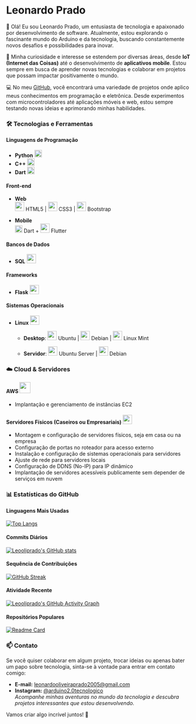 # Leonardo Prado

👋 Olá! Eu sou Leonardo Prado, um entusiasta de tecnologia e apaixonado por desenvolvimento de software. Atualmente, estou explorando o fascinante mundo do Arduino e da tecnologia, buscando constantemente novos desafios e possibilidades para inovar.

🧠 Minha curiosidade e interesse se estendem por diversas áreas, desde **IoT (Internet das Coisas)** até o desenvolvimento de **aplicativos mobile**. Estou sempre em busca de aprender novas tecnologias e colaborar em projetos que possam impactar positivamente o mundo.

💻 No meu [GitHub](https://github.com/Leooliprado), você encontrará uma variedade de projetos onde aplico meus conhecimentos em programação e eletrônica. Desde experimentos com microcontroladores até aplicações móveis e web, estou sempre testando novas ideias e aprimorando minhas habilidades.

### 🛠️ Tecnologias e Ferramentas

#### Linguagens de Programação
- **Python** <img src="https://upload.wikimedia.org/wikipedia/commons/c/c3/Python-logo-notext.svg" width="20"/>
- **C++** <img src="https://upload.wikimedia.org/wikipedia/commons/1/18/ISO_C%2B%2B_Logo.svg" width="20"/>
- **Dart** <img src="https://dart.dev/assets/shared/dart/icon/64.png" width="20"/>

#### Front-end
- **Web**  
  <img src="https://cdn.jsdelivr.net/gh/devicons/devicon/icons/html5/html5-original.svg" width="25"/> HTML5 | 
  <img src="https://cdn.jsdelivr.net/gh/devicons/devicon/icons/css3/css3-original.svg" width="25"/> CSS3 | 
  <img src="https://cdn.jsdelivr.net/gh/devicons/devicon/icons/bootstrap/bootstrap-original.svg" width="25"/> Bootstrap

- **Mobile**  
  <img src="https://dart.dev/assets/shared/dart/icon/64.png" width="20"/> Dart + 
  <img src="https://cdn.jsdelivr.net/gh/devicons/devicon/icons/flutter/flutter-original.svg" width="25"/> Flutter

#### Bancos de Dados
- **SQL** <img src="https://cdn.jsdelivr.net/gh/devicons/devicon/icons/mysql/mysql-original.svg" width="25"/>

#### Frameworks
- **Flask** <img src="https://cdn.jsdelivr.net/gh/devicons/devicon/icons/flask/flask-original.svg" width="25"/>

#### Sistemas Operacionais
- **Linux** <img src="https://cdn.jsdelivr.net/gh/devicons/devicon/icons/linux/linux-original.svg" width="25"/>
  - **Desktop**: 
    <img src="https://upload.wikimedia.org/wikipedia/commons/thumb/9/94/Ubuntu_logoib.svg/640px-Ubuntu_logoib.svg.png" width="25"/> Ubuntu |
    <img src="https://cdn.jsdelivr.net/gh/devicons/devicon/icons/debian/debian-original.svg" width="25"/> Debian |
    <img src="https://upload.wikimedia.org/wikipedia/commons/3/3f/Linux_Mint_logo_without_wordmark.svg" width="25"/> Linux Mint 

  - **Servidor**: 
    <img src="https://upload.wikimedia.org/wikipedia/commons/thumb/9/94/Ubuntu_logoib.svg/640px-Ubuntu_logoib.svg.png" width="25"/> Ubuntu Server |
    <img src="https://cdn.jsdelivr.net/gh/devicons/devicon/icons/debian/debian-original.svg" width="25"/> Debian

### ☁️ **Cloud & Servidores**  

#### **AWS** <img src="https://upload.wikimedia.org/wikipedia/commons/thumb/5/5c/AWS_Simple_Icons_AWS_Cloud.svg/640px-AWS_Simple_Icons_AWS_Cloud.svg.png" width="30"/>  
 - Implantação e gerenciamento de instâncias EC2  

#### **Servidores Físicos (Caseiros ou Empresariais)** <img src="https://upload.wikimedia.org/wikipedia/commons/thumb/5/53/Server-multiple.svg/640px-Server-multiple.svg.png" width="25"/>  
 - Montagem e configuração de servidores físicos, seja em casa ou na empresa  
 - Configuração de portas no roteador para acesso externo  
 - Instalação e configuração de sistemas operacionais para servidores  
 - Ajuste de rede para servidores locais  
 - Configuração de DDNS (No-IP) para IP dinâmico  
 - Implantação de servidores acessíveis publicamente sem depender de serviços em nuvem  


### 📊 Estatísticas do GitHub

#### Linguagens Mais Usadas
[![Top Langs](https://github-readme-stats.vercel.app/api/top-langs/?username=Leooliprado&layout=compact&hide=java,html&langs_count=10&theme=dark)](https://github.com/Leooliprado)

#### Commits Diários
[![Leooliprado's GitHub stats](https://github-readme-stats.vercel.app/api?username=Leooliprado&show_icons=true&theme=dark)](https://github.com/Leooliprado)

#### Sequência de Contribuições
[![GitHub Streak](https://streak-stats.demolab.com?user=Leooliprado&theme=dark&locale=pt_BR)](https://git.io/streak-stats)

#### Atividade Recente
[![Leooliprado's GitHub Activity Graph](https://github-readme-activity-graph.vercel.app/graph?username=Leooliprado&theme=github-dark)](https://github.com/Leooliprado)

#### Repositórios Populares
[![Readme Card](https://github-readme-stats.vercel.app/api/pin/?username=Leooliprado&repo=regador_wifi_esp32&theme=dark)](https://github.com/Leooliprado/regador_wifi_esp32)  

### 📫 Contato

Se você quiser colaborar em algum projeto, trocar ideias ou apenas bater um papo sobre tecnologia, sinta-se à vontade para entrar em contato comigo:

- **E-mail:** [leonardooliveiraprado2005@gmail.com](mailto:leonardooliveiraprado2005@gmail.com)
- **Instagram:** [@arduino2.0tecnologico](https://www.instagram.com/arduino2.0tecnologico?igsh=cXk2NWFvejgxY3Zt)  
  *Acompanhe minhas aventuras no mundo da tecnologia e descubra projetos interessantes que estou desenvolvendo.*

Vamos criar algo incrível juntos! 🚀


